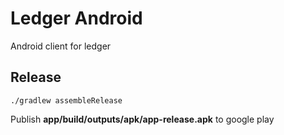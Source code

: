 # Ledger Android
Android client for ledger

## Release

```./gradlew assembleRelease```

Publish **app/build/outputs/apk/app-release.apk** to google play